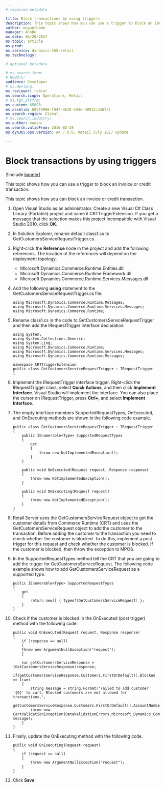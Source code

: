 ```yaml
---
# required metadata

title: Block transactions by using triggers
description: This topic shows how you can use a trigger to block an invoice or credit transaction.
author: mugunthanm
manager: AnnBe
ms.date: 06/20/2017
ms.topic: article
ms.prod: 
ms.service: dynamics-365-retail
ms.technology: 

# optional metadata

# ms.search.form: 
# ROBOTS: 
audience: Developer
# ms.devlang: 
ms.reviewer: robinr
ms.search.scope: Operations, Retail
# ms.tgt_pltfrm: 
ms.custom: 65893
ms.assetid: 605f5986-f84f-4b18-b94e-b0912cb367a1
ms.search.region: Global
# ms.search.industry: 
ms.author: mumani
ms.search.validFrom: 2016-02-28
ms.dyn365.ops.version: AX 7.0.0, Retail July 2017 update

---
```


# Block transactions by using triggers

[!include [banner](../includes/banner.md)]

This topic shows how you can use a trigger to block an invoice or credit transaction.

This topic shows how you can block an invoice or credit transaction.

1.  Open Visual Studio as an administrator. Create a new Visual C\# Class Library (Portable) project and name it CRTTriggerExtension. If you get a message that the selection makes this project incompatible with Visual Studio 2010, click **OK**.
2.  In Solution Explorer, rename default class1.cs to GetCustomersServiceRequestTrigger.cs.
3.  Right-click the **Reference** node in the project and add the following references. The location of the references will depend on the deployment topology.
    -   Microsoft.Dynamics.Commerce.Runtime.Entities.dll
    -   Microsoft.Dynamics.Commerce.Runtime.Framework.dll
    -   Microsoft.Dynamics.Commerce.Runtime.Services.Messages.dll

4.  Add the following **using** statement to the GetCustomersServiceRequestTrigger.cs file.

        using Microsoft.Dynamics.Commerce.Runtime.Messages;
        using Microsoft.Dynamics.Commerce.Runtime.Services.Messages;
        using Microsoft.Dynamics.Commerce.Runtime;

5.  Rename class1.cs in the code to GetCustomersServiceRequestTrigger and then add the IRequestTrigger interface declaration.

        using System;
        using System.Collections.Generic;
        using System.Linq;
        using Microsoft.Dynamics.Commerce.Runtime;
        using Microsoft.Dynamics.Commerce.Runtime.Services.Messages;
        using Microsoft.Dynamics.Commerce.Runtime.Messages;

        namespace CRTTriggerExtension
        public class GetCustomersServiceRequestTrigger : IRequestTrigger
        {

6.  Implement the IRequestTrigger interface trigger. Right-click the IRequestTrigger class, select **Quick Actions**, and then click **Implement Interface**. Visual Studio will implement the interface. You can also place the cursor on IRequestTrigger, press **Ctrl+**, and select **Implement Interface**.
7.  The empty interface members SupportedRequestTypes, OnExecuted, and OnExecuting methods are shown in the following code example.

        public class GetCustomersServiceRequestTrigger : IRequestTrigger
        {
            public IEnumerable<Type> SupportedRequestTypes
            {
                get
                {
                    throw new NotImplementedException();
                }
            }

            public void OnExecuted(Request request, Response response)
            {
                throw new NotImplementedException();
            }

            public void OnExecuting(Request request)
            {
                throw new NotImplementedException();
            } 
        }

8.  Retail Server uses the GetCustomersServiceRequest object to get the customer details from Commerce Runtime (CRT) and uses the GetCustomersServiceRequest object to add the customer to the transaction. Before adding the customer to the transaction you need to check whether the customer is blocked. To do this, implement a post trigger for this request and check whether the customer is blocked. If the customer is blocked, then throw the exception to MPOS.
9.  In the SupportedRequestTypes method tell the CRT that you are going to add the trigger for GetCustomersServiceRequest. The following code example shows how to add GetCustomersServiceRequest as a supported type.

        public IEnumerable<Type> SupportedRequestTypes
        {
            get
            {
                return new[] { typeof(GetCustomersServiceRequest) };       
            }
        }

10. Check if the customer is blocked in the OnExecuted (post trigger) method with the following code.

        public void OnExecuted(Request request, Response response)
        {
            if (response == null)
            {
            throw new ArgumentNullException("request");
            }

            var getCustomersServiceResponse = (GetCustomersServiceResponse)response;
            if(getCustomersServiceResponse.Customers.FirstOrDefault().Blocked == true)
            {
                string message = string.Format("Failed to add customer '{0}' to cart. Blocked customers are not allowed for transactions.",
                    getCustomersServiceResponse.Customers.FirstOrDefault().AccountNumber);
                throw new CartValidationException(DataValidationErrors.Microsoft_Dynamics_Commerce_Runtime_CustomerAccountIsBlocked, message);
            }
        }

11. Finally, update the OnExecuting method with the following code.

        public void OnExecuting(Request request) 
        {
            if (request == null)
            {
                throw new ArgumentNullException("request");
            }
        }

12. Click **Save**.




